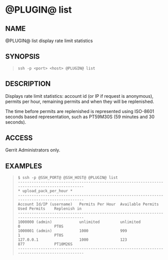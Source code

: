 @PLUGIN@ list
=================

NAME
----
@PLUGIN@ list display rate limit statistics

SYNOPSIS
--------
>     ssh -p <port> <host> @PLUGIN@ list

DESCRIPTION
-----------
Displays rate limit statistics: account id (or IP if request is anonymous),
permits per hour, remaining permits and when they will be replenished.

The time before permits are replenished is represented using ISO-8601 seconds
based representation, such as PT59M30S (59 minutes and 30 seconds).

ACCESS
------
Gerrit Administrators only.

EXAMPLES
--------

>     $ ssh -p @SSH_PORT@ @SSH_HOST@ @PLUGIN@ list
>     ---------------------------------------------------------------------------------------------
>     * upload_pack_per_hour *
>     ---------------------------------------------------------------------------------------------
>     Account Id/IP (username)   Permits Per Hour  Available Permits   Used Permits    Replenish in
>     ---------------------------------------------------------------------------------------------
>     1000000 (admin)            unlimited         unlimited           0               PT0S
>     1000001 (admin)            1000              999                 1               PT0S
>     127.0.0.1                  1000              123                 877             PT10M26S
>     ---------------------------------------------------------------------------------------------

